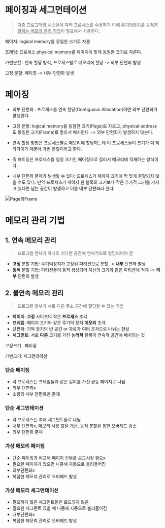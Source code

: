 # 페이징과 세그먼테이션

> 다중 프로그래밍 시스템에 여러 프로세스를 수용하기 이해 <u>주기억장치를 동적분할하는 메모리 관리 작업</u>이 필요해서 사용한다.



페이지: logical memory를 동일한 크기로 자름

프레임: 프로세스 physical memory를 페이지에 맞게 동일한 크기로 자른다.

가변분할 : 연속 할당 방식, 프로세스별로 메모리에 할당 -> 외부 단편화 발생

고정 분할: 페이징 -> 내부 단편화 발생



# 페이징

- 외부 단편화 : 프로세스를 연속 할당(Contiguous Allocation)하면 외부 단편화가 발생한다.

- 고정 분할: logical memory를 동일한 크기(Page)로 자르고, physical address도 동일한 크기(Frame)로 잘라서 배치한다 =>  외부 단편화가 발생하지 않는다.
- 연속 할당 방법은 프로세스별로 메모리에 할당하는데 이 프로세스들이 크기가 다 제각각이기 때문에 가변 분할이라고 한다.
- 즉 페이징은 프로세스를 일정 크기인 페이징으로 잘라서 메모리에 적재하는 방식이다.
- 내부 단편화 문제가 발생할 수 있다: 프로세스가 페이지 크기에 딱 맞게 분할되지 않을 수도 있다. 만약 프로세스가 페이지 한 블록의 크키보다 작은 추가적 크기를 가지고 있다면 남는 공간이 발생하고 이를 내부 단편화라 한다.



![Page와Frame](.\img\Page와Frame.JPG)

# 메모리 관리 기법

## 1. 연속 메모리 관리

> 프로그램 전체가 하나의 커다란 공간에 연속적으로 할당되어야 함

- **고정** 분할 기법: 주기억장치가 고정된 파티션으로 분할 -> **내부** 단편화 발생
- **동적** 분할 기법: 파티션들이 동적 생성되어 자신의 크기와 같은 파티션에 적재 -> **외부** 단편화 발생

## 2. 불연속 메모리 관리

> 프로그램 일부가 서로 다른 주소 공간에 할당될 수 있는 기법

- **페이지**: **고정** 사이즈의 작은 **프로세스** 조각
- **프레임**: 페이지 크기와 같은 주기억 장치 **메모리** 조각
- 단편화: 기억 장치의 빈 공간 or 자료가 여러 조각으로 나뉘는 현상
- **세그먼트**: 서로 **다른** 크기를 가진 **논리적** 블록이 연속적 공간에 배치되는 것

고정크기 : 페이징

가변크기: 세그먼테이션



### 단순 페이징

- 각 프로세스는 프레임들과 같은 길이를 가진 균등 페이지로 나뉨
- 외부 단편화x
- 소량의 내부 단편화만 존재

### 단순 세그먼테이션

- 각 프로세스는 여러 세그먼트들로 나뉨
- 내부 단편화x, 메모리 사용 효율 개선, 동적 분할을 통한 오버헤드 감소
- 외부 단편화 존재

### 가상 메모리 페이징

- 단순 페이징과 비교해 페이지 전부를 로드시킬 필요x
- 필요한 페이지가 있으면 나중에 자동으로 불러들어짐
- 외부단편화x
- 복잡한 메모리 관리로 오버헤드 발생

### 가상 메모리 세그먼테이션

- 필요하지 않은 세그먼트들은 로드되지 않음
- 필요한 세그먼트 있을 때 나중에 자동으로 불러들어짐
- 내부단편화x
- 복잡한 메모리 관리로 오버헤드 발생